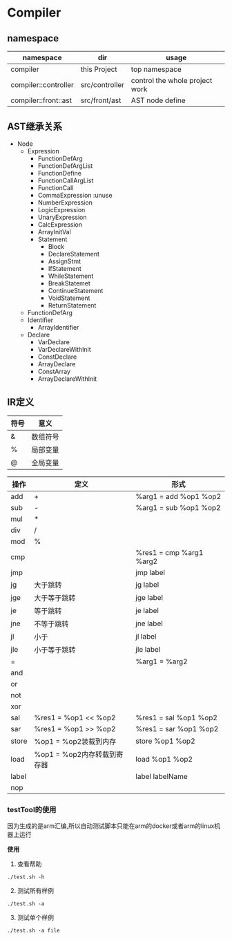 # Compiler

## namespace

|namespace|dir|usage|
|---|---|---|
|compiler|this Project|top namespace|
|compiler::controller|src/controller|control the whole project work|
|compiler::front::ast|src/front/ast|AST node define|

## AST继承关系

* Node
    * Expression
        * FunctionDefArg
        * FunctionDefArgList
        * FunctionDefine
        * FunctionCallArgList
        * FunctionCall
        * CommaExpression :unuse
        * NumberExpression
        * LogicExpression
        * UnaryExpression
        * CalcExpression
        * ArrayInitVal
        * Statement
            * Block
            * DeclareStatement
            * AssignStmt
            * IfStatement
            * WhileStatement
            * BreakStatemet
            * ContinueStatement
            * VoidStatement
            * ReturnStatement
    * FunctionDefArg
    * Identifier
        * ArrayIdentifier
    * Declare
        * VarDeclare
        * VarDeclareWithInit
        * ConstDeclare
        * ArrayDeclare
        * ConstArray
        * ArrayDeclareWithInit

## IR定义

|符号|意义|
|---|---|
|&|数组符号|
|%|局部变量|
|@|全局变量|

|操作|定义|形式|
|---|---|---|
|add|+|%arg1 = add %op1 %op2|
|sub|-|%arg1 = sub %op1 %op2|
|mul|*||
|div|/||
|mod|%||
|cmp| |%res1 = cmp %arg1 %arg2|
|jmp| |jmp label|
|jg|大于跳转|jg label|
|jge|大于等于跳转|jge label|
|je|等于跳转|je label|
|jne|不等于跳转|jne label|
|jl|小于|jl label|
|jle|小于等于跳转|jle label|
|=| |%arg1 = %arg2|
|and| | |
|or| | |
|not| | |
|xor| | |
|sal|%res1 = %op1 << %op2 |%res1 = sal %op1 %op2|
|sar|%res1 = %op1 >> %op2 |%res1 = sar %op1 %op2|
|store|%op1 = %op2装载到内存|store %op1 %op2|
|load|%op1 = %op2内存转载到寄存器|load %op1 %op2 |
|label| |label labelName |
|nop| | |

### testTool的使用
因为生成的是arm汇编,所以自动测试脚本只能在arm的docker或者arm的linux机器上运行

**使用**

1. 查看帮助
```shell
./test.sh -h
```

2. 测试所有样例
```shell
./test.sh -a
```

3. 测试单个样例
```shell
./test.sh -a file
```